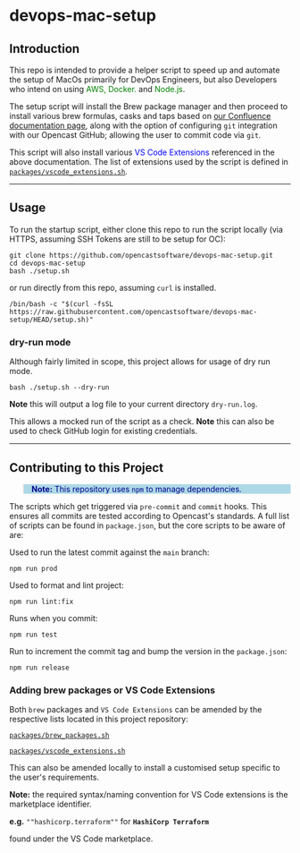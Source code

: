# devops-mac-setup
## Introduction

 This repo is intended to provide a helper script to speed up and automate the setup of MacOs primarily for DevOps Engineers, but also Developers who intend on using <span style="color: green;">AWS, Docker.</span> and <span style="color: green;">Node.js</span>.

The setup script will install the Brew package manager and then proceed to install various brew formulas, casks and taps based on <a href="https://opencastsoftware.atlassian.net/wiki/spaces/OCOS/pages/2611511305/Onboarding+Guide+For+New+Team+Members"> our Confluence documentation page</a>, along with the option of configuring `git` integration with our Opencast GitHub; allowing the user to commit code via `git`.

This script will also install various <span style="color: blue;">VS Code Extensions</span> referenced in the above documentation. The list of extensions used by the script is defined in [`packages/vscode_extensions.sh`](packages/vscode_extensions.sh).

---

## Usage

To run the startup script, either clone this repo to run the script locally (via HTTPS, assuming SSH Tokens are still to be setup for OC):
```
git clone https://github.com/opencastsoftware/devops-mac-setup.git
cd devops-mac-setup
bash ./setup.sh
```
or run directly from this repo, assuming `curl` is installed.

```
/bin/bash -c "$(curl -fsSL https://raw.githubusercontent.com/opencastsoftware/devops-mac-setup/HEAD/setup.sh)"
```

### dry-run mode

Although fairly limited in scope, this project allows for usage of dry run mode.

```
bash ./setup.sh --dry-run
```
**Note** this will output a log file to your current directory `dry-run.log`.

This allows a mocked run of the script as a check. **Note** this can also be used to check GitHub login for existing credentials.

---

## Contributing to this Project

<blockquote style="background-color: lightblue; color: darkblue;">
<strong>Note:</strong>
This repository uses <code>npm</code> to manage dependencies.
</blockquote>


The scripts which get triggered via ```pre-commit``` and ```commit``` hooks. This ensures all commits are tested according to Opencast's standards. A full list of scripts can be found in ```package.json```, but the core scripts to be aware of are:

Used to run the latest commit against the `main` branch:
```
npm run prod
```
Used to format and lint project:
```
npm run lint:fix
```
Runs when you commit:
```
npm run test
```
Run to increment the commit tag and bump the version in the ```package.json```:
```
npm run release
```

### Adding brew packages or VS Code Extensions

Both `brew` packages and `VS Code Extensions` can be amended by the respective lists located in this project repository:

[`packages/brew_packages.sh`](packages/brew_packages.sh)

[`packages/vscode_extensions.sh`](packages/vscode_extensions.sh)

This can also be amended locally to install a customised setup specific to the user's requirements.

**Note:** the required syntax/naming convention for VS Code extensions is the marketplace identifier.

**e.g.**
`""hashicorp.terraform""`
for
**`HashiCorp Terraform`**

found under the VS Code marketplace.
